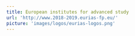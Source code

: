 ```yaml
---
title: European institutes for advanced study
url: 'http://www.2018-2019.eurias-fp.eu/'
picture: 'images/logos/eurias-logos.png'
---
```

